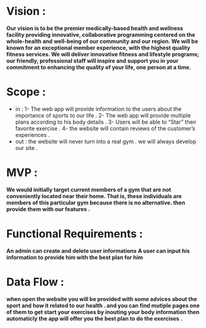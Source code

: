 # Vision :

**Our vision is to be the premier medically-based health and wellness facility providing innovative, collaborative programming centered on the whole-health and well-being of our community and our region. We will be known for an exceptional member experience, with the highest quality fitness services. We will deliver innovative fitness and lifestyle programs; our friendly, professional staff will inspire and support you in your commitment to enhancing the quality of your life, one person at a time.**

# Scope : 

- in : 
1- The web app will provide information to the users about the importance of sports to our life .
2- The web app will provide multiple plans according to his body details .
3- Users will be able to “Star” their favorite exercise .
4- the website will contain reviews of the customer’s experiences .
- out :
the website will never turn into a real gym . we will always develop our site .

# MVP :

**We would initially target current members of a gym that are not conveniently located near their home. That is, these individuals are members of this particular gym because there is no alternative. then provide them with our features .**

# Functional Requirements :

**An admin can create and delete user informations**
**A user can input his information to provide him with the best plan for him**

# Data Flow :

**when open the website you will be provided with some advices about the sport and how it related to our health . and you can find mutiple pages one of them to get start your exercises by inouting your body information then automaticly the app will offer you the best plan to do the exercises .**




